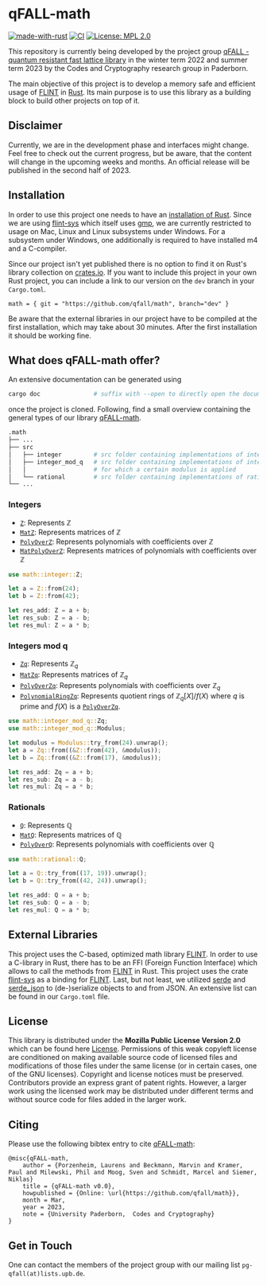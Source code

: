 # qFALL-math
[![made-with-rust](https://img.shields.io/badge/Made%20with-Rust-1f425f.svg)](https://www.rust-lang.org/)
[![CI](https://github.com/qfall/math/actions/workflows/pull_request.yml/badge.svg?branch=dev)](https://github.com/qfall/math/actions/workflows/pull_request.yml)
[![License: MPL 2.0](https://img.shields.io/badge/License-MPL_2.0-brightgreen.svg)](https://opensource.org/licenses/MPL-2.0)
<TODO Badge for Documentation>
<TODO Badge for Code Coverage>
<TODO Badge for Website>

This repository is currently being developed by the project group [qFALL - quantum resistant fast lattice library](https://cs.uni-paderborn.de/cuk/lehre/veranstaltungen/ws-2022-23/project-group-qfall) in the winter term 2022 and summer term 2023 by the Codes and Cryptography research group in Paderborn.

The main objective of this project is to develop a memory safe and efficient usage of
[FLINT](https://flintlib.org/) in [Rust](https://www.rust-lang.org/). Its main purpose
is to use this library as a building block to build other projects on top of it.

## Disclaimer
Currently, we are in the development phase and interfaces might change.
Feel free to check out the current progress, but be aware, that the content will
change in the upcoming weeks and months. An official release will be published in the second half of 2023.

## Installation
In order to use this project one needs to have an [installation of Rust](https://www.rust-lang.org/tools/install). Since we are using [flint-sys](https://crates.io/crates/flint-sys)
which itself uses [gmp](https://gmplib.org/manual/), we are currently restricted to usage on Mac, Linux and Linux subsystems under Windows. For a subsystem under Windows, one additionally is required to have installed m4 and a C-compiler.

Since our project isn't yet published there is no option to find it on Rust's library collection on [crates.io](https://crates.io/).
If you want to include this project in your own Rust project, you can 
include a link to our version on the `dev` branch in your `Cargo.toml`. 

```text
math = { git = "https://github.com/qfall/math", branch="dev" }
```

Be aware that the external libraries in our project have to be compiled at the first installation,
which may take about 30 minutes. After the first installation it should be working fine.


## What does qFALL-math offer?

An extensive documentation can be generated using

```bash
cargo doc               # suffix with --open to directly open the documentation
```
once the project is cloned. Following, find a small overview containing the general types of our library [qFALL-math](https://github.com/qfall/math).

```bash
.math
├── ...
├── src                 
│   ├── integer         # src folder containing implementations of integers
│   ├── integer_mod_q   # src folder containing implementations of integers
│   │                   # for which a certain modulus is applied 
│   └── rational        # src folder containing implementations of rationals
└── ...
```

### Integers

- [`Z`](https://github.com/qfall/math/blob/dev/src/integer/z.rs): Represents $\mathbb Z$
- [`MatZ`](https://github.com/qfall/math/blob/dev/src/integer/mat_z.rs): Represents matrices of $\mathbb Z$
- [`PolyOverZ`](https://github.com/qfall/math/blob/dev/src/integer/poly_over_z.rs): Represents polynomials with coefficients over $\mathbb Z$
- [`MatPolyOverZ`](https://github.com/qfall/math/blob/dev/src/integer/mat_poly_over_z.rs): Represents matrices of polynomials with coefficients over $\mathbb Z$


```rust
use math::integer::Z;

let a = Z::from(24);
let b = Z::from(42);

let res_add: Z = a + b;
let res_sub: Z = a - b;
let res_mul: Z = a * b;
```

### Integers mod q

- [`Zq`](https://github.com/qfall/math/blob/dev/src/integer_mod_q/zq.rs): Represents $\mathbb Z_q$
- [`MatZq`](https://github.com/qfall/math/blob/dev/src/integer_mod_q/mat_zq.rs): Represents matrices of $\mathbb Z_q$
- [`PolyOverZq`](https://github.com/qfall/math/blob/dev/src/integer_mod_q/poly_over_zq.rs): Represents polynomials with coefficients over $\mathbb Z_q$
- [`PolynomialRingZq`](https://github.com/qfall/math/blob/dev/src/integer_mod_q/polynomial_ring_zq.rs): Represents quotient rings of $\mathbb Z_q[X]/f(X)$ where $q$ is prime and $f(X)$ is a [`PolyOverZq`](https://github.com/qfall/math/blob/dev/src/integer_mod_q/poly_over_zq.rs).

```rust
use math::integer_mod_q::Zq;
use math::integer_mod_q::Modulus;

let modulus = Modulus::try_from(24).unwrap();
let a = Zq::from((&Z::from(42), &modulus));
let b = Zq::from((&Z::from(17), &modulus));

let res_add: Zq = a + b;
let res_sub: Zq = a - b;
let res_mul: Zq = a * b;
```

### Rationals

- [`Q`](https://github.com/qfall/math/blob/dev/src/rational/q.rs): Represents $\mathbb Q$
- [`MatQ`](https://github.com/qfall/math/blob/dev/src/rational/mat.rs): Represents matrices of $\mathbb Q$
- [`PolyOverQ`](https://github.com/qfall/math/blob/dev/src/rational/poly_over_q.rs): Represents polynomials with coefficients over $\mathbb Q$

```rust
use math::rational::Q;

let a = Q::try_from((17, 19)).unwrap();
let b = Q::try_from((42, 24)).unwrap();

let res_add: Q = a + b;
let res_sub: Q = a - b;
let res_mul: Q = a * b;
```

## External Libraries
This project uses the C-based, optimized math library [FLINT](https://flintlib.org/). In order to use a C-library in Rust, there has to be an FFI (Foreign Function Interface) which allows to call the methods from [FLINT](https://flintlib.org/) in Rust. This project uses the crate [flint-sys](https://github.com/alex-ozdemir/flint-rs/tree/master/flint-sys) as a binding for [FLINT](https://flintlib.org/).
Last, but not least, we utilized [serde](https://crates.io/crates/serde) and [serde_json](https://crates.io/crates/serde_json) to (de-)serialize objects to and from JSON. An extensive list can be found in our `Cargo.toml` file.

## License
This library is distributed under the **Mozilla Public License Version 2.0** which can be found here [License](https://github.com/qfall/math/blob/dev/LICENSE).
Permissions of this weak copyleft license are conditioned on making available source code of licensed files and modifications of those files under the same license (or in certain cases, one of the GNU licenses). Copyright and license notices must be preserved. Contributors provide an express grant of patent rights. However, a larger work using the licensed work may be distributed under different terms and without source code for files added in the larger work.

## Citing

Please use the following bibtex entry to cite [qFALL-math](https://github.com/qfall/math):

```text
@misc{qFALL-math,
    author = {Porzenheim, Laurens and Beckmann, Marvin and Kramer, Paul and Milewski, Phil and Moog, Sven and Schmidt, Marcel and Siemer, Niklas}
    title = {qFALL-math v0.0},
    howpublished = {Online: \url{https://github.com/qfall/math}},
    month = Mar,
    year = 2023,
    note = {University Paderborn,  Codes and Cryptography}
}
```

## Get in Touch
One can contact the members of the project group with our mailing list `pg-qfall(at)lists.upb.de`.
